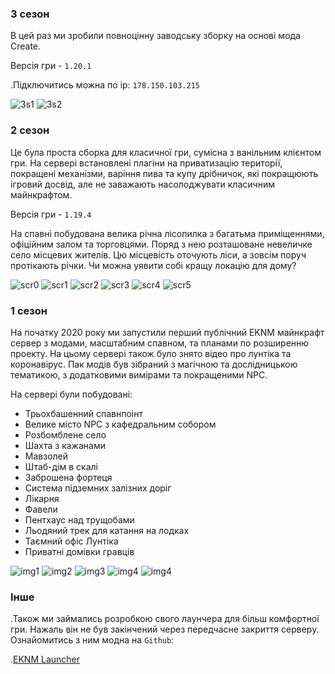 ### 3 сезон

В цей раз ми зробили повноцінну заводську зборку на основі мода Create.  

Версія гри - `1.20.1`  

.Підключитись можна по ip: `178.150.103.215`  

![3s1](/s/Zyy3hd4reDC7jYt/download)
![3s2](/s/sTKJBTCsBF4kszJ/download)

### 2 сезон

Це була проста сборка для класичної гри, сумісна з ванільним клієнтом гри. На сервері встановлені плагіни на приватизацію території, покращені механізми, варіння пива та купу дрібничок, які покращюють ігровий досвід, але не заважають насолоджувати класичним майнкрафтом.  

Версія гри - `1.19.4`  

На спавні побудована велика річна лісопилка з багатьма приміщеннями, офіційним залом та торговцями. Поряд з нею розташоване невеличке село місцевих жителів. Цю місцевість оточують ліси, а зовсім поруч протікають річки. Чи можна уявити собі кращу локацію для дому?

![scr0](/s/zgN5c4xJmqwRvo0/download)
![scr1](/s/ef8nc5zZiDK8dhI/download)
![scr2](/s/JRFjbF7ER3oGoWq/download)
![scr3](/s/bFSI8CmvsZuA1Ou/download)
![scr4](/s/l9UiDhyi1HpPy5w/download)
![scr5](/s/OYvfW6wdTxO0rTM/download)

### 1 сезон

На початку 2020 року ми запустили перший публічний EKNM майнкрафт сервер з модами, масштабним спавном, та планами по розширенню проекту. На цьому сервері також було знято відео про лунтіка та коронавірус. Пак модів був зібраний з магічною та дослідницькою тематикою, з додатковими вимірами та покращеними NPC.

На сервері були побудовані:
- Трьохбашенний спавнпоінт
- Велике місто NPC з кафедральним собором
- Розбомблене село
- Шахта з кажанами
- Мавзолей
- Штаб-дім в скалі
- Заброшена фортеця
- Система підземних залізних доріг
- Лікарня
- Фавели
- Пентхаус над трущобами
- Льодяний трек для катання на лодках
- Таємний офіс Лунтіка
- Приватні домівки гравців

![img1](/s/4rJl5Miyg2iWwAN/download)
![img2](/s/y6NRbwbxbzcplBr/download)
![img3](/s/AuBYUfQNEcJBOCo/download)
![img4](/s/lp08FLTKO9BB7EC/download)
![img4](/s/IUS3MYPQc0C3ctA/download)

### Інше

.Також ми займались розробкою свого лаунчера для більш комфортної гри. Нажаль він не був закінчений через передчасне закриття серверу. Ознайомитись з ним модна на `Github`:  

.[EKNM Launcher](https://github.com/MixaPlt/EKNM-Launcher)